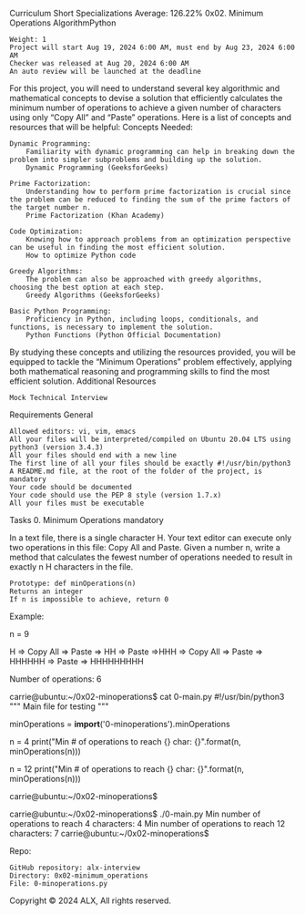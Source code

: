 

Curriculum
Short Specializations Average: 126.22%
0x02. Minimum Operations
AlgorithmPython

    Weight: 1
    Project will start Aug 19, 2024 6:00 AM, must end by Aug 23, 2024 6:00 AM
    Checker was released at Aug 20, 2024 6:00 AM
    An auto review will be launched at the deadline

For this project, you will need to understand several key algorithmic and mathematical concepts to devise a solution that efficiently calculates the minimum number of operations to achieve a given number of characters using only “Copy All” and “Paste” operations. Here is a list of concepts and resources that will be helpful:
Concepts Needed:

    Dynamic Programming:
        Familiarity with dynamic programming can help in breaking down the problem into simpler subproblems and building up the solution.
        Dynamic Programming (GeeksforGeeks)

    Prime Factorization:
        Understanding how to perform prime factorization is crucial since the problem can be reduced to finding the sum of the prime factors of the target number n.
        Prime Factorization (Khan Academy)

    Code Optimization:
        Knowing how to approach problems from an optimization perspective can be useful in finding the most efficient solution.
        How to optimize Python code

    Greedy Algorithms:
        The problem can also be approached with greedy algorithms, choosing the best option at each step.
        Greedy Algorithms (GeeksforGeeks)

    Basic Python Programming:
        Proficiency in Python, including loops, conditionals, and functions, is necessary to implement the solution.
        Python Functions (Python Official Documentation)

By studying these concepts and utilizing the resources provided, you will be equipped to tackle the “Minimum Operations” problem effectively, applying both mathematical reasoning and programming skills to find the most efficient solution.
Additional Resources

    Mock Technical Interview

Requirements
General

    Allowed editors: vi, vim, emacs
    All your files will be interpreted/compiled on Ubuntu 20.04 LTS using python3 (version 3.4.3)
    All your files should end with a new line
    The first line of all your files should be exactly #!/usr/bin/python3
    A README.md file, at the root of the folder of the project, is mandatory
    Your code should be documented
    Your code should use the PEP 8 style (version 1.7.x)
    All your files must be executable

Tasks
0. Minimum Operations
mandatory

In a text file, there is a single character H. Your text editor can execute only two operations in this file: Copy All and Paste. Given a number n, write a method that calculates the fewest number of operations needed to result in exactly n H characters in the file.

    Prototype: def minOperations(n)
    Returns an integer
    If n is impossible to achieve, return 0

Example:

n = 9

H => Copy All => Paste => HH => Paste =>HHH => Copy All => Paste => HHHHHH => Paste => HHHHHHHHH

Number of operations: 6

carrie@ubuntu:~/0x02-minoperations$ cat 0-main.py
#!/usr/bin/python3
"""
Main file for testing
"""

minOperations = __import__('0-minoperations').minOperations

n = 4
print("Min # of operations to reach {} char: {}".format(n, minOperations(n)))

n = 12
print("Min # of operations to reach {} char: {}".format(n, minOperations(n)))

carrie@ubuntu:~/0x02-minoperations$

carrie@ubuntu:~/0x02-minoperations$ ./0-main.py
Min number of operations to reach 4 characters: 4
Min number of operations to reach 12 characters: 7
carrie@ubuntu:~/0x02-minoperations$

Repo:

    GitHub repository: alx-interview
    Directory: 0x02-minimum_operations
    File: 0-minoperations.py

Copyright © 2024 ALX, All rights reserved.

